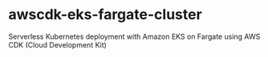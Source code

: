 # awscdk-eks-fargate-cluster
Serverless Kubernetes deployment with Amazon EKS on Fargate using AWS CDK (Cloud Development Kit)
